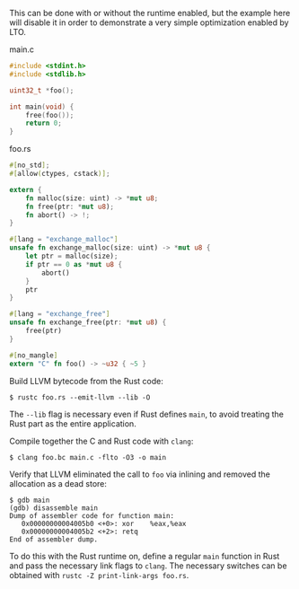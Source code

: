 This can be done with or without the runtime enabled, but the example here will disable it in order to demonstrate a very simple optimization enabled by LTO.

main.c

```c
#include <stdint.h>
#include <stdlib.h>

uint32_t *foo();

int main(void) {
    free(foo());
    return 0;
}
```

foo.rs

```rust
#[no_std];
#[allow(ctypes, cstack)];

extern {
    fn malloc(size: uint) -> *mut u8;
    fn free(ptr: *mut u8);
    fn abort() -> !;
}

#[lang = "exchange_malloc"]
unsafe fn exchange_malloc(size: uint) -> *mut u8 {
    let ptr = malloc(size);
    if ptr == 0 as *mut u8 {
        abort()
    }
    ptr
}

#[lang = "exchange_free"]
unsafe fn exchange_free(ptr: *mut u8) {
    free(ptr)
}

#[no_mangle]
extern "C" fn foo() -> ~u32 { ~5 }
```

Build LLVM bytecode from the Rust code:

    $ rustc foo.rs --emit-llvm --lib -O

The `--lib` flag is necessary even if Rust defines `main`, to avoid treating
the Rust part as the entire application.

Compile together the C and Rust code with `clang`:

    $ clang foo.bc main.c -flto -O3 -o main

Verify that LLVM eliminated the call to `foo` via inlining and removed the
allocation as a dead store:

    $ gdb main
    (gdb) disassemble main
    Dump of assembler code for function main:
       0x00000000004005b0 <+0>:	xor    %eax,%eax
       0x00000000004005b2 <+2>:	retq   
    End of assembler dump.

To do this with the Rust runtime on, define a regular `main` function in Rust and pass the necessary link flags to `clang`. The necessary switches can be obtained with `rustc -Z print-link-args foo.rs`.
